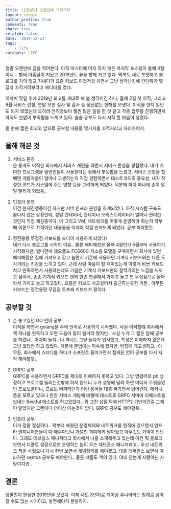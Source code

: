```yaml
---
title: \[잡설\] 오랜만에 끄적끄적
layout: single
author_profile: true
comments: true
share: true
related: false
date: '2019-12-23'
tags:
    - life
category: LIFE
---
```


정말 오랜만에 글을 적어본다. 아직 마스터에 머지 하지 않은 마지막 포스팅이 올해 3월이니... 벌써 아홉달이 지났고 2019년도 끝을 향해 가고 있다. 맥북도 새로 포맷하고 블로그를 거의 잊고 지내다가 요즘 키보드 이것저것 치면서 그냥 생각난김에 간단하게 몇글자 끄적거려보려고 에디터를 켰다.  

어차피 몇일 후에 2019년 회고를 제대로 해 볼 생각이긴 하다. 올해 2월 첫 이직, 그리고 9월 서비스 런칭, 연말 보안 실사 및 감사 등 정신없는 한해를 보냈다. 이직을 한지 일년도 되지 않았는데 오히려 전직장보다 훨씬 많은 일을 한 것 같고 각종 업무를 진행하면서 아직도 한없이 부족함을 느끼고 있다. 슬슬 공부도 다시 시작 할 마음이 생겼다.  

올 한해 짧은 회고와 앞으로 공부할 내용들 몇가지를 끄적거리고 자러가야지.  

## 올해 해본 것
1. 서비스 론칭  
운 좋게도 이직한 회사에서 서비스 개편을 하면서 서비스 론칭을 경험했다. 내가 기여한 프로그램을 일반인들이 사용한다는 점에서 뿌듯함을 느꼈고, 서비스 런칭을 할때면 개발자들이 얼마나 고생하는지 직접 경험하면서 테스트코드의 중요성, 내가 작성한 코드가 시스템에 주는 영향 등을 고려하게 되었다. 덕분에 머지 하나에 손이 덜덜 떨리게 되었음..  

2. 인프라 운영  
이건 현재진행중이긴 하지만 서버 인프라 운영을 하게되었다. 아직 시스템 구축도 끝나지 않은 상황인데, 정말 컨테이너, 컨테이너 오케스트레이터가 얼마나 편리한 것인지 직접 체감중이다. 아 그리고 VM, 네트워크를 어떻게 운영해야 하는지 학부때 이론으로 끄적이던 내용들을 이제야 직접 만져보게 되었다. 공부 해야할듯..  

3. 정전용량 무접점 키보드를 드디어 사용하게 되었다!  
내가 다시 블로그를 시작한 이유.. 물론 해피해킹은 올해 4월인가 5월부터 사용하기 시작했지만, 얼마전에 레오폴드 FC660C 저소음 모델을 구매하면서 회사에 있던 해피해킹은 집에 가져오고 갖고 놀면서 기존에 사용하던 기계식 키보드와는 다른 도각거리는 키감을 느끼고 있다. 근데 사람 마음이 참 재미있는게 이렇게 비싼 키보드 치고 만족하면서 사용하는데도 가끔은 기계식 키보드만의 찰칵거리는 느낌을 느끼고 싶어서, 종종 기계식 키보드 괜히 한번 연결해서 가지고 놀고 또 무접점으로 돌아와서 가지고 놀고 하고있다. 요즘은 키보드 치고싶어서 출근하는듯한 기분.. 아무튼 키보드는 정전용량 무접점 토프레 키보드가 짱이다.

## 공부할 것
1. 손 놓고있던 GO 언어 공부  
이직을 하면서 golang을 주력 언어로 사용하기 시작했다. 사실 이직할떄 회사에서 책 하나를 완독하고 오면 도움이 많이 될거라 했지만.. 사실 누가 그 짧은 텀에 공부를 하겠나.. 어차피 놀지.. 나 역시도 그냥 놀다가 입사했고, 특성은 이해하지 않은채 그냥 코딩만 하고 있었다. 덕분에 문법에는 익숙해 졌지만, 런칭때 개고생하고.. 아무튼, 회사에서 스터디를 하다가 스프린트 들어가면서 접게된 언어 공부를 다시 시작 해야할듯..

2. GRPC 공부  
GRPC를 사용하면서 GRPC를 제대로 이해하지 못하고 있다. 그냥 명령어로 pb 생성하고 프로그램 돌리는것밖에 하지 않으니 누가 설명해 달라 하면 어디서 주워들었던 프로토콜이니, 프로토 버퍼라던가 이런 용어들 대충 써가면서 넘어간다. 메커니즘을 모르고 있으니 한창 서비스 개발에 바쁠때 테스트로 GRPC 서버에 리퀘스트를 보내는 Restful 테스트를 하고있었다.. 뭐 그런 삽질 덕에 HTTP2 기반이란걸 그제야 알았지만 그뿐이다 더이상 아는것이 없다. GRPC 공부도 해야할듯..

3. 인프라 공부  
이거 정말 절실하다.. 학부떄 배웠던 운영체제와 네트워크를 현직에 있으면서 인프라 엔지니어분들이 다 해주다보니 개념만 희미하게 남아있고 아무것도 기억이 안난다. 그래도 데브옵스 매니저라고 회사에서 나를 소개해주고 있는데 이건 뭐 블로그 보면서 디폴트 설정으로만 운영하는 놈이 무슨 데브옵스 매니저라고.. 우선 네트워크 책을 사뒀으니 다시 한번 보면서 개념정리를 해야겠고, 대충 레퍼런스 보면서 따라하던 centos 공부도 해야한다.. 물론 얘들도 책이 있다. 여태 안본게 자랑아닌 자랑이지만..  

## 결론
정말인지 한심한 2019년을 보냈다. 이제 나도 3년차로 더이상 주니어라는 핑계로 넘어갈 수도 없는 시기이고, 발전해야지 분발하자.